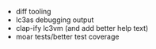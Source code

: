 * diff tooling
* lc3as debugging output
* clap-ify lc3vm (and add better help text)
* moar tests/better test coverage
